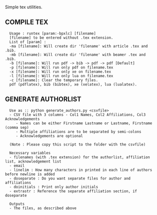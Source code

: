 Simple tex utilities.

## COMPILE TEX

      Usage : runtex [param:-bpxlc] [filename]
      [filename] to be entered without .tex extension.
      List of [param] :
      -ma [filename]: Will create dir 'filename' with article .tex and .bib.
      -mb [filename]: Will create dir 'filename' with beamer .tex and .bib.
      -b [filename]: Will run pdf -> bib -> pdf -> pdf [Default]
      -p [filename]: Will run only pdf on filename.tex
      -x [filename]: Will run only xe on filename.tex
      -l [filename]: Will run only lua on filename.tex
      -c [filename]: Clear the temporary files.
      pdf (pdflatex), bib (bibtex), xe (xelatex), lua (lualatex).


## GENERATE AUTHORLIST

      Use as :: python generate_authors.py <csvfile>
      - CSV file with 3 columns - Col1 Names, Col2 Affiliations, Col3 Acknowledgements
         - Names can be either Firstname Lastname or Lastname, Firstname (comma sep)
         - Multiple affiliations are to be separated by semi-colons
         - Acknowledgements are optional
         
      (Note : Please copy this script to the folder with the csvfile)
         
      Necessary variables
      - filenames (with .tex extension) for the authorlist, affiliation list, acknowledgement list
      - email
      - linelim : How many characters in printed in each line of authors before newline is added
      - doseparate : Do you want separate files for author and affiliations
      - doinitials : Print only author initials
      - extrastr : Reference the separate affiliation section, if doseparate

      Outputs
      - The files, as described above